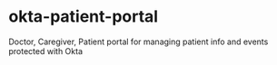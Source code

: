 # okta-patient-portal
Doctor, Caregiver, Patient portal for managing patient info and events protected with Okta  

